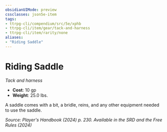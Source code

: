```yaml
---
obsidianUIMode: preview
cssclasses: json5e-item
tags:
- ttrpg-cli/compendium/src/5e/xphb
- ttrpg-cli/item/gear/tack-and-harness
- ttrpg-cli/item/rarity/none
aliases: 
- "Riding Saddle"
---
```

# Riding Saddle
*Tack and harness*  


- **Cost**: 10 gp
- **Weight**: 25.0 lbs.

A saddle comes with a bit, a bridle, reins, and any other equipment needed to use the saddle.

*Source: Player's Handbook (2024) p. 230. Available in the <span title='Systems Reference Document (5.2)'>SRD</span> and the Free Rules (2024)*